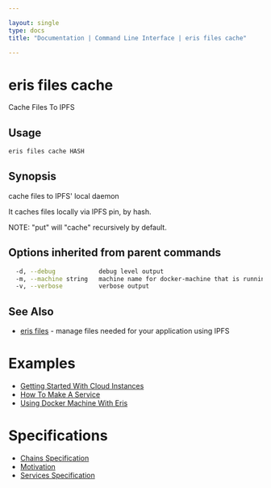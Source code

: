 ```yaml
---

layout: single
type: docs
title: "Documentation | Command Line Interface | eris files cache"

---
```


# eris files cache

Cache Files To IPFS

## Usage

```bash
eris files cache HASH
```

## Synopsis

cache files to IPFS' local daemon

It caches files locally via IPFS pin, by hash.

NOTE: "put" will "cache" recursively by default.




## Options inherited from parent commands

```bash
  -d, --debug            debug level output
  -m, --machine string   machine name for docker-machine that is running VM (default "eris")
  -v, --verbose          verbose output
```



## See Also

* [eris files](/docs/documentation/cli/0.12.0-rc3/eris_files/) - manage files needed for your application using IPFS




# Examples

* [Getting Started With Cloud Instances](/docs/documentation/cli/0.12.0-rc3/examples/getting_started_with_cloud_instances/)
* [How To Make A Service](/docs/documentation/cli/0.12.0-rc3/examples/how_to_make_a_service/)
* [Using Docker Machine With Eris](/docs/documentation/cli/0.12.0-rc3/examples/using_docker_machine_with_eris/)


# Specifications

* [Chains Specification](/docs/documentation/cli/0.12.0-rc3/specifications/chains_specification/)
* [Motivation](/docs/documentation/cli/0.12.0-rc3/specifications/motivation/)
* [Services Specification](/docs/documentation/cli/0.12.0-rc3/specifications/services_specification/)


